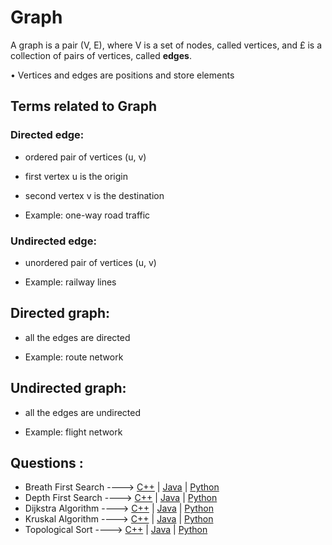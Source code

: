 # Graph

A graph is a pair (V, E), where V is a set of nodes, called vertices, and £ is a collection of pairs of vertices, called **edges**.

• Vertices and edges are positions and store elements

## Terms related to Graph

### Directed edge:

- ordered pair of vertices (u, v)

- first vertex u is the origin

- second vertex v is the destination

- Example: one-way road traffic

### Undirected edge:

- unordered pair of vertices (u, v)

- Example: railway lines

## Directed graph:

- all the edges are directed

- Example: route network

## Undirected graph:

- all the edges are undirected

- Example: flight network

## Questions :

- Breath First Search ----> [C++](/Code/C++/BFS.cpp) | [Java]() | [Python]()
- Depth First Search ----> [C++](/Code/C++/DFS.cpp) | [Java]() | [Python]()
- Dijkstra Algorithm ----> [C++](/Code/C++/Dijkstra.cpp) | [Java]() | [Python]()
- Kruskal Algorithm ----> [C++](/Code/C++/Kruskal.cpp) | [Java]() | [Python]()
- Topological Sort ----> [C++](/Code/C++/Topological_sort.cpp) | [Java](/Code/Java/Kahns_algorithm.java) | [Python]()
